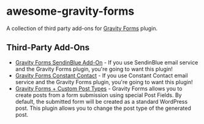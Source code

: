 # awesome-gravity-forms
A collection of third party add-ons for [Gravity Forms](http://www.gravityforms.com/) plugin.

## Third-Party Add-Ons

* [Gravity Forms SendinBlue Add-On](https://wordpress.org/plugins/gravity-forms-sendinblue-add-on/) - If you use SendinBlue email service and the Gravity Forms plugin, you're going to want this plugin!
* [Gravity Forms Constant Contact](https://wordpress.org/plugins/gravity-forms-constant-contact/) - If you use Constant Contact email service and the Gravity Forms plugin, you're going to want this plugin!
* [Gravity Forms + Custom Post Types](https://wordpress.org/plugins/gravity-forms-custom-post-types/) - Gravity Forms allows you to create posts from a form submission using special Post Fields. By default, the submitted form will be created as a standard WordPress post. This plugin allows you to change the post type of the generated post.
